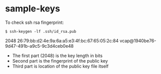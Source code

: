 # sample-keys

To check ssh rsa fingerprint:
```
$ ssh-keygen -lf .ssh/id_rsa.pub
```

2048 26:79:bb:d2:4e:9a:6a:a5:e3:4f:bc:67:65:05:2c:84  vcap@1940be76-9d47-491b-a9c5-9c3d4ceb0e48

- The first part (2048) is the key length in bits
- Second part is the fingerprint of the public key
- Third part is location of the public key file itself
